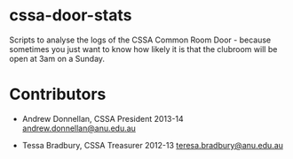 cssa-door-stats
===============

Scripts to analyse the logs of the CSSA Common Room Door - because sometimes you just want to know how likely it is that the clubroom will be open at 3am on a Sunday.


Contributors
============

* Andrew Donnellan, CSSA President 2013-14 <andrew.donnellan@anu.edu.au>

* Tessa Bradbury, CSSA Treasurer 2012-13 <teresa.bradbury@anu.edu.au>
